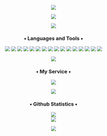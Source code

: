 <p align="center">
  <img src='https://capsule-render.vercel.app/api?type=rect&color=gradient&height=3.5'>
</p>
<p align="center">
  <img src='https://i.imgur.com/dicdaJk.png'/>
</p>

<p align="center">
  <img src='https://capsule-render.vercel.app/api?type=rect&color=gradient&height=3.5'>
  <h3 align="center">• Languages and Tools •</h3>
</p>

<p align="center">
  <img src="https://img.shields.io/badge/HTML-239120?style=for-the-badge&logo=html5&logoColor=white" />
  <img src="https://img.shields.io/badge/CSS-239120?&style=for-the-badge&logo=css3&logoColor=white" />
  <img src="https://img.shields.io/badge/Tailwind_CSS-38B2AC?style=for-the-badge&logo=tailwind-css&logoColor=white" />
  <img src="https://img.shields.io/badge/Bootstrap-563D7C?style=for-the-badge&logo=bootstrap&logoColor=white" />
  <img src="https://img.shields.io/badge/JavaScript-F7DF1E?style=for-the-badge&logo=javascript&logoColor=black" />
  <img src="https://img.shields.io/badge/Node.js-43853D?style=for-the-badge&logo=node.js&logoColor=white" />
  <img src="https://img.shields.io/badge/Next-black?style=for-the-badge&logo=next.js&logoColor=white" />
  <img src="https://img.shields.io/badge/nestjs-%23E0234E.svg?style=for-the-badge&logo=nestjs&logoColor=white" />
  <img src="https://img.shields.io/badge/React-20232A?style=for-the-badge&logo=react&logoColor=61DAFB" />
  <img src="https://img.shields.io/badge/Axios-20232A?style=for-the-badge&logo=axios&logoColor=61DAFB" />
  <img src="https://img.shields.io/badge/Fastify-20232A?style=for-the-badge&logo=fastify&logoColor=61DAFB" />
  <img src="https://img.shields.io/badge/TypeScript-007ACC?style=for-the-badge&logo=typescript&logoColor=white" />
  <img src="https://img.shields.io/badge/express.js-%23404d59.svg?style=for-the-badge&logo=express&logoColor=%2361DAFB" />
  <img src="https://img.shields.io/badge/Java-ED8B00?style=for-the-badge&logo=java&logoColor=white" />
  <img src="https://img.shields.io/badge/MongoDB-4EA94B?style=for-the-badge&logo=mongodb&logoColor=white" />
  <img src="https://img.shields.io/badge/MySQL-00000F?style=for-the-badge&logo=mysql&logoColor=white" />
</p>

<p align="center">
  <img src='https://capsule-render.vercel.app/api?type=rect&color=gradient&height=3.5'>
    <h3 align="center">• My Service •</h3>
</p>

<p align="center">
  <img src="https://img.shields.io/badge/Discord-239120?style=for-the-badge&logo=Discord&logoColor=white" />
</p>

<p align="center">
  <img src='https://capsule-render.vercel.app/api?type=rect&color=gradient&height=3.5'>
    <h3 align="center">• Github Statistics •</h3>
</p>

<div align= "center">
<img src="https://github-readme-stats-mu-dusky.vercel.app/api?username=vkicpeross&show_icons=true&theme=radical&count_private=true&include_all_commits=true"&custom_title="My Stats" align = "center"/>
</div>

<div align= "center">
   <img src="https://github-readme-stats.vercel.app/api/top-langs/?username=vkicpeross&show_icons=true&theme=radical"/>
</div>

<p align="center">
  <img src='https://capsule-render.vercel.app/api?type=rect&color=gradient&height=3.5'>
</p>
